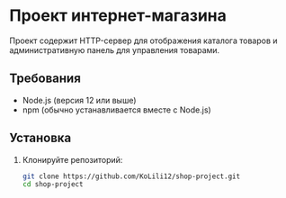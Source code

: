 # Проект интернет-магазина

Проект содержит HTTP-сервер для отображения каталога товаров и административную панель для управления товарами.

## Требования

- Node.js (версия 12 или выше)
- npm (обычно устанавливается вместе с Node.js)

## Установка

1. Клонируйте репозиторий:
   ```bash
   git clone https://github.com/KoLili12/shop-project.git
   cd shop-project